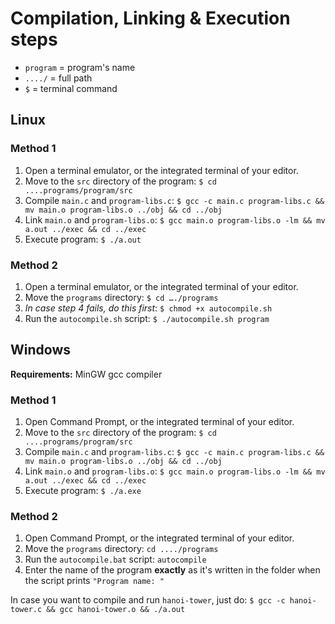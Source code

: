 # Compilation, Linking & Execution steps

* ```program``` = program's name
* ```..../``` = full path
* ```$``` = terminal command

## Linux

### Method 1

1. Open a terminal emulator, or the integrated terminal of your editor.
2. Move to the ```src``` directory of the program: ```$ cd ....programs/program/src```
3. Compile ```main.c``` and ```program-libs.c```: ```$ gcc -c main.c program-libs.c && mv main.o program-libs.o ../obj && cd ../obj```
4. Link ```main.o``` and ```program-libs.o```: ```$ gcc main.o program-libs.o -lm && mv a.out ../exec && cd ../exec```
5. Execute program: ```$ ./a.out```

### Method 2

1. Open a terminal emulator, or the integrated terminal of your editor.
2. Move the ```programs``` directory: ```$ cd …./programs```
3. _In case step 4 fails, do this first_: ```$ chmod +x autocompile.sh```
4. Run the ```autocompile.sh``` script: ```$ ./autocompile.sh program```

## Windows

__Requirements:__ MinGW gcc compiler

### Method 1

1. Open Command Prompt, or the integrated terminal of your editor.
2. Move to the ```src``` directory of the program: ```$ cd ....programs/program/src```
3. Compile ```main.c``` and ```program-libs.c```: ```$ gcc -c main.c program-libs.c && mv main.o program-libs.o ../obj && cd ../obj```
4. Link ```main.o``` and ```program-libs.o```: ```$ gcc main.o program-libs.o -lm && mv a.out ../exec && cd ../exec```
5. Execute program: ```$ ./a.exe```

### Method 2

1. Open Command Prompt, or the integrated terminal of your editor.
2. Move the ```programs``` directory: ```cd ..../programs```
3. Run the ```autocompile.bat``` script: ```autocompile```
4. Enter the name of the program __exactly__ as it's written in the folder when the script prints ```"Program name: "```



In case you want to compile and run ```hanoi-tower```, just do: ```$ gcc -c hanoi-tower.c && gcc hanoi-tower.o && ./a.out```
